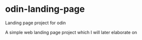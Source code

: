 # odin-landing-page
Landing page project for odin

A simple web landing page project which I will later elaborate on 
